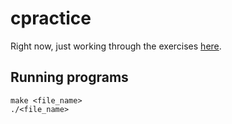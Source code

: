 # cpractice

Right now, just working through the exercises [here](https://remind.quip.com/7zoFACUB1a4x).

## Running programs

```
make <file_name>
./<file_name>
```